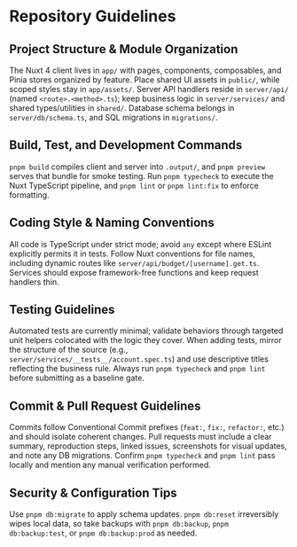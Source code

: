 # Repository Guidelines

## Project Structure & Module Organization
The Nuxt 4 client lives in `app/` with pages, components, composables, and Pinia stores organized by feature. Place shared UI assets in `public/`, while scoped styles stay in `app/assets/`. Server API handlers reside in `server/api/` (named `<route>.<method>.ts`); keep business logic in `server/services/` and shared types/utilities in `shared/`. Database schema belongs in `server/db/schema.ts`, and SQL migrations in `migrations/`.

## Build, Test, and Development Commands
`pnpm build` compiles client and server into `.output/`, and `pnpm preview` serves that bundle for smoke testing. Run `pnpm typecheck` to execute the Nuxt TypeScript pipeline, and `pnpm lint` or `pnpm lint:fix` to enforce formatting.

## Coding Style & Naming Conventions
All code is TypeScript under strict mode; avoid `any` except where ESLint explicitly permits it in tests. Follow Nuxt conventions for file names, including dynamic routes like `server/api/budget/[username].get.ts`. Services should expose framework-free functions and keep request handlers thin.

## Testing Guidelines
Automated tests are currently minimal; validate behaviors through targeted unit helpers colocated with the logic they cover. When adding tests, mirror the structure of the source (e.g., `server/services/__tests__/account.spec.ts`) and use descriptive titles reflecting the business rule. Always run `pnpm typecheck` and `pnpm lint` before submitting as a baseline gate.

## Commit & Pull Request Guidelines
Commits follow Conventional Commit prefixes (`feat:`, `fix:`, `refactor:`, etc.) and should isolate coherent changes. Pull requests must include a clear summary, reproduction steps, linked issues, screenshots for visual updates, and note any DB migrations. Confirm `pnpm typecheck` and `pnpm lint` pass locally and mention any manual verification performed.

## Security & Configuration Tips
Use `pnpm db:migrate` to apply schema updates. `pnpm db:reset` irreversibly wipes local data, so take backups with `pnpm db:backup`, `pnpm db:backup:test`, or `pnpm db:backup:prod` as needed.
